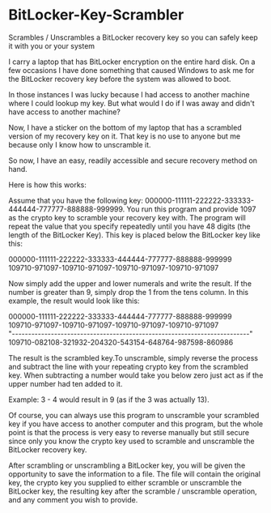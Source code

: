 # BitLocker-Key-Scrambler
Scrambles / Unscrambles a BitLocker recovery key so you can safely keep it with you or your system

I carry a laptop that has BitLocker encryption on the entire hard disk. On a few occasions I have done something that caused Windows to ask me for the BitLocker recovery key before the system was allowed to boot.

In those instances I was lucky because I had access to another machine where I could lookup my key. But what would I do if I was away and didn't have access to another machine?

Now, I have a sticker on the bottom of my laptop that has a scrambled version of my recovery key on it. That key is no use to anyone but me because only I know how to unscramble it. 

So now, I have an easy, readily accessible and secure recovery method on hand.

Here is how this works:

Assume that you have the following key: 000000-111111-222222-333333-444444-777777-888888-999999. You run this program and provide 1097 as the crypto key to scramble your recovery key with. The program will repeat the value that you specify repeatedly until you have 48 digits (the length of the BitLocker Key). This key is placed below the BitLocker key like this:

 000000-111111-222222-333333-444444-777777-888888-999999  
 109710-971097-109710-971097-109710-971097-109710-971097  
   
Now simply add the upper and lower numerals and write the result. If the number is greater than 9, simply drop the 1 from the tens column. In this example, the result would look like this:
  
 000000-111111-222222-333333-444444-777777-888888-999999  
 109710-971097-109710-971097-109710-971097-109710-971097  
"-------------------------------------------------------------------------"  
 109710-082108-321932-204320-543154-648764-987598-860986
   
The result is the scrambled key.To unscramble, simply reverse the process and subtract the line with your repeating crypto key from the scrambled key. When subtracting a number would take you below zero just act as if the upper number had ten added to it.

Example: 3 - 4 would result in 9 (as if the 3 was actually 13).

Of course, you can always use this program to unscramble your scrambled key if you have access to another computer and this program, but the whole point is that the process is very easy to reverse manually but still secure since only you know the crypto key used to scramble and unscramble the BitLocker recovery key.

After scrambling or unscrambling a BitLocker key, you will be given the opportunity to save the information to a file. The file will contain the original key, the crypto key you supplied to either scramble or unscramble the BitLocker key, the resulting key after the scramble / unscramble operation, and any comment you wish to provide.
